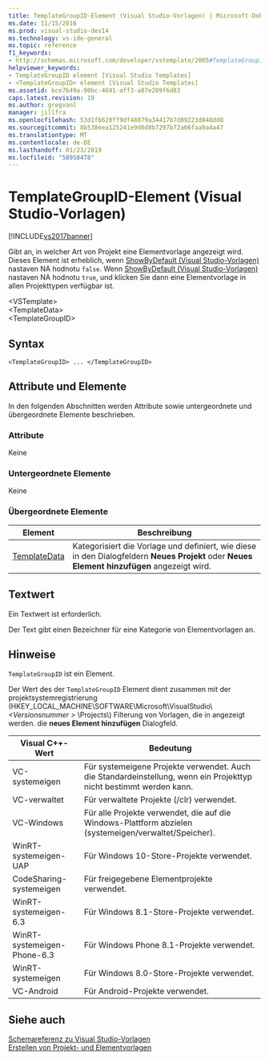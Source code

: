 ```yaml
---
title: TemplateGroupID-Element (Visual Studio-Vorlagen) | Microsoft-Dokumentation
ms.date: 11/15/2016
ms.prod: visual-studio-dev14
ms.technology: vs-ide-general
ms.topic: reference
f1_keywords:
- http://schemas.microsoft.com/developer/vstemplate/2005#TemplateGroupID
helpviewer_keywords:
- TemplateGroupID element [Visual Studio Templates]
- <TemplateGroupID> element [Visual Studio Templates]
ms.assetid: bce7b49a-90bc-4691-aff3-a87e209f6d83
caps.latest.revision: 19
ms.author: gregvanl
manager: jillfra
ms.openlocfilehash: 53d1f6628ff9df48879a34417b7d89223d848dd8
ms.sourcegitcommit: 8b538eea125241e9d6d8b7297b72a66faa9a4a47
ms.translationtype: MT
ms.contentlocale: de-DE
ms.lasthandoff: 01/23/2019
ms.locfileid: "58958478"
---
```

# <a name="templategroupid-element-visual-studio-templates"></a>TemplateGroupID-Element (Visual Studio-Vorlagen)
[!INCLUDE[vs2017banner](../includes/vs2017banner.md)]

Gibt an, in welcher Art von Projekt eine Elementvorlage angezeigt wird. Dieses Element ist erheblich, wenn [ShowByDefault (Visual Studio-Vorlagen)](../extensibility/showbydefault-visual-studio-templates.md) nastaven NA hodnotu `false`. Wenn [ShowByDefault (Visual Studio-Vorlagen)](../extensibility/showbydefault-visual-studio-templates.md) nastaven NA hodnotu `true`, und klicken Sie dann eine Elementvorlage in allen Projekttypen verfügbar ist.  
  
 \<VSTemplate>  
 \<TemplateData>  
 \<TemplateGroupID>  
  
## <a name="syntax"></a>Syntax  
  
```  
<TemplateGroupID> ... </TemplateGroupID>  
```  
  
## <a name="attributes-and-elements"></a>Attribute und Elemente  
 In den folgenden Abschnitten werden Attribute sowie untergeordnete und übergeordnete Elemente beschrieben.  
  
### <a name="attributes"></a>Attribute  
 Keine  
  
### <a name="child-elements"></a>Untergeordnete Elemente  
 Keine  
  
### <a name="parent-elements"></a>Übergeordnete Elemente  
  
|Element|Beschreibung|  
|-------------|-----------------|  
|[TemplateData](../extensibility/templatedata-element-visual-studio-templates.md)|Kategorisiert die Vorlage und definiert, wie diese in den Dialogfeldern **Neues Projekt** oder **Neues Element hinzufügen** angezeigt wird.|  
  
## <a name="text-value"></a>Textwert  
 Ein Textwert ist erforderlich.  
  
 Der Text gibt einen Bezeichner für eine Kategorie von Elementvorlagen an.  
  
## <a name="remarks"></a>Hinweise  
 `TemplateGroupID` ist ein Element.  
  
 Der Wert des der `TemplateGroupID` Element dient zusammen mit der projektsystemregistrierung (HKEY_LOCAL_MACHINE\SOFTWARE\Microsoft\VisualStudio\\*\<Versionsnummer >* \Projects\\) Filterung von Vorlagen, die in angezeigt werden. die **neues Element hinzufügen** Dialogfeld.  
  
|Visual C++-Wert|Bedeutung|  
|------------------------|-------------|  
|VC-systemeigen|Für systemeigene Projekte verwendet. Auch die Standardeinstellung, wenn ein Projekttyp nicht bestimmt werden kann.|  
|VC-verwaltet|Für verwaltete Projekte (/clr) verwendet.|  
|VC-Windows|Für alle Projekte verwendet, die auf die Windows-Plattform abzielen (systemeigen/verwaltet/Speicher).|  
|WinRT-systemeigen-UAP|Für Windows 10-Store-Projekte verwendet.|  
|CodeSharing-systemeigen|Für freigegebene Elementprojekte verwendet.|  
|WinRT-systemeigen-6.3|Für Windows 8.1-Store-Projekte verwendet.|  
|WinRT-systemeigen-Phone-6.3|Für Windows Phone 8.1-Projekte verwendet.|  
|WinRT-systemeigen|Für Windows 8.0-Store-Projekte verwendet.|  
|VC-Android|Für Android-Projekte verwendet.|  
  
## <a name="see-also"></a>Siehe auch  
 [Schemareferenz zu Visual Studio-Vorlagen](../extensibility/visual-studio-template-schema-reference.md)   
 [Erstellen von Projekt- und Elementvorlagen](../ide/creating-project-and-item-templates.md)
